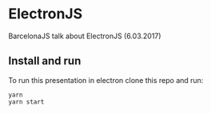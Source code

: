 # ElectronJS

BarcelonaJS talk about ElectronJS (6.03.2017)

## Install and run
To run this presentation in electron clone this repo and run:

```
yarn
yarn start
```
